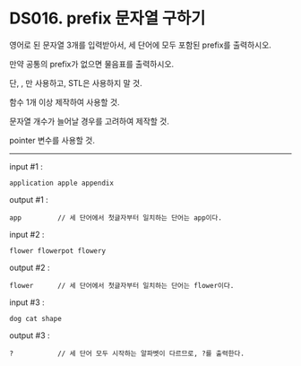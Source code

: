 # DS016. prefix 문자열 구하기
영어로 된 문자열 3개를 입력받아서, 세 단어에 모두 포함된 prefix를 출력하시오.

만약 공통의 prefix가 없으면 물음표를 출력하시오.

단, <iostream>, <string>만 사용하고, STL은 사용하지 말 것.

함수 1개 이상 제작하여 사용할 것.

문자열 개수가 늘어날 경우를 고려하여 제작할 것.

pointer 변수를 사용할 것.

---

input #1 :
```
application apple appendix
```
output #1 :
```
app         // 세 단어에서 첫글자부터 일치하는 단어는 app이다.
```

input #2 :
```
flower flowerpot flowery
```
output #2 :
```
flower      // 세 단어에서 첫글자부터 일치하는 단어는 flower이다.
```

input #3 :
```
dog cat shape
```
output #3 :
```
?           // 세 단어 모두 시작하는 알파벳이 다르므로, ?를 출력한다.
```